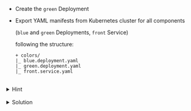 - Create the `green` Deployment

- Export YAML manifests from Kubernetes cluster for all components

  (`blue` and `green` Deployments, `front` Service)

  following the structure:

  ```plain
  + colors/
  |_ blue.deployment.yaml
  |_ green.deployment.yaml
  |_ front.service.yaml
  ```

<br>
<details>
    <summary>Hint</summary>
    <br>

    ```plain
    kubectl get -o yaml
    ```{{exec}}
</details>

<br>
<details>
    <summary>Solution</summary>
    <br>

    ```plain
    mkdir colors
    kubectl get deployment blue -o yaml > colors/blue.deployment.yaml
    kubectl get deployment green -o yaml > colors/green.deployment.yaml
    kubectl get service front -o yaml > colors/front.service.yaml
    ```{{exec}}
</details>
<br>
